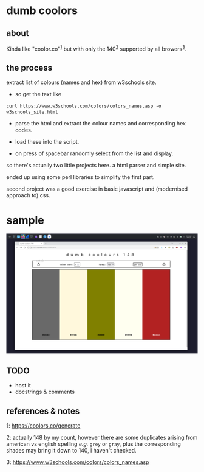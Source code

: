 # dumb coolors

## about

Kinda like "coolor.co"<sup>[1](#fn1)</sup> but with only the 140<sup>[2](#fn2)</sup> supported by all browers<sup>[3](#fn3)</sup>.

## the process

extract list of colours (names and hex) from w3schools site.

- so get the text like
```
curl https://www.w3schools.com/colors/colors_names.asp -o w3schools_site.html
```

- parse the html and extract the colour names and corresponding hex codes.

- load these into the script.

- on press of spacebar randomly select from the list and display.

so there's actually two little projects here. a html parser and simple site.

ended up using some perl libraries to simplify the first part.

second project was a good exercise in basic javascript and (modernised
approach to) css.

# sample

<img src="example.png" alt="example sample of the website"
title="example sample" />

## TODO

- host it
- docstrings \& comments

## references \& notes

<a name="fn1">1<a>: https://coolors.co/generate

<a name="fn2">2</a>: actually 148 by my count, however there are some duplicates arising from american vs english
spelling *e.g.* `grey` or `gray`, plus the corresponding shades may bring it
down to 140, i haven't checked.

<a name="fn3">3</a>: https://www.w3schools.com/colors/colors_names.asp

